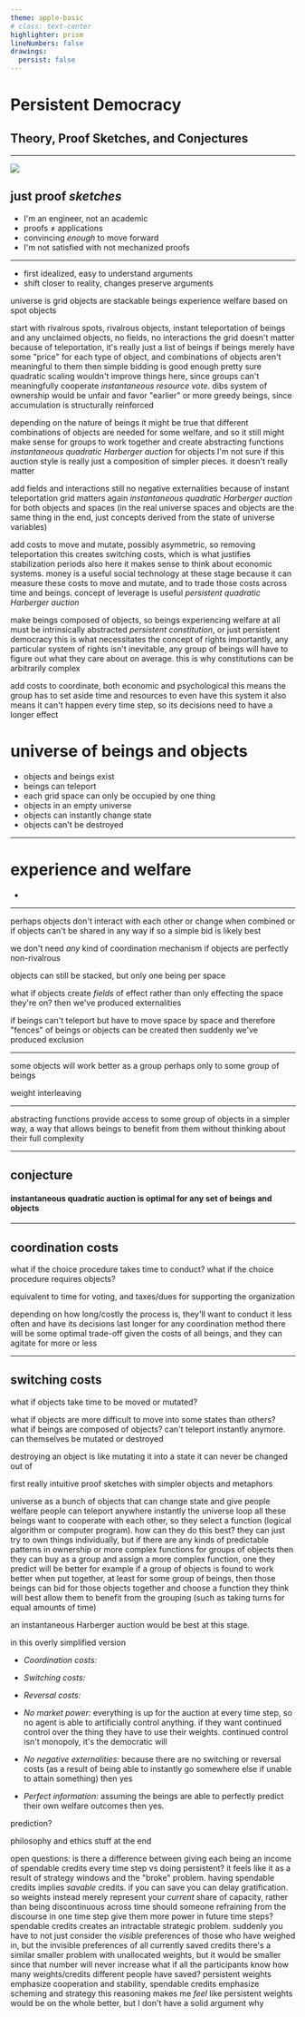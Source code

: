 ```yaml
---
theme: apple-basic
# class: text-center
highlighter: prism
lineNumbers: false
drawings:
  persist: false
---
```


# Persistent Democracy

## Theory, Proof Sketches, and Conjectures

---

![](https://i.natgeofe.com/n/7368dc48-b609-4afa-a8cc-845fc5ff243e/NationalGeographic_2736412.jpg?w=1399.2000303268433&h=932.8000202178955)

## just proof *sketches*

- I'm an engineer, not an academic
- proofs ≠ applications
- convincing *enough* to move forward
- I'm not satisfied with not mechanized proofs

<!-- I'm not going to be perfectly thorough -->

---

- first idealized, easy to understand arguments
- shift closer to reality, changes preserve arguments


universe is grid
objects are stackable
beings experience welfare based on spot objects

start with rivalrous spots, rivalrous objects, instant teleportation of beings and any unclaimed objects, no fields, no interactions
the grid doesn't matter because of teleportation, it's really just a list of beings
if beings merely have some "price" for each type of object, and combinations of objects aren't meaningful to them then simple bidding is good enough
pretty sure quadratic scaling wouldn't improve things here, since groups can't meaningfully cooperate
*instantaneous resource vote*. dibs system of ownership would be unfair and favor "earlier" or more greedy beings, since accumulation is structurally reinforced

depending on the nature of beings it might be true that different combinations of objects are needed for some welfare, and so it still might make sense for groups to work together and create abstracting functions
*instantaneous quadratic Harberger auction* for objects
I'm not sure if this auction style is really just a composition of simpler pieces. it doesn't really matter

add fields and interactions
still no negative externalities because of instant teleportation
grid matters again
*instantaneous quadratic Harberger auction* for both objects and spaces (in the real universe spaces and objects are the same thing in the end, just concepts derived from the state of universe variables)

add costs to move and mutate, possibly asymmetric, so removing teleportation
this creates switching costs, which is what justifies stabilization periods
also here it makes sense to think about economic systems. money is a useful social technology at these stage because it can measure these costs to move and mutate, and to trade those costs across time and beings. concept of leverage is useful
*persistent quadratic Harberger auction*

make beings composed of objects, so beings experiencing welfare at all must be intrinsically abstracted
*persistent constitution*, or just persistent democracy
this is what necessitates the concept of rights
importantly, any particular system of rights isn't inevitable, any group of beings will have to figure out what they care about on average. this is why constitutions can be arbitrarily complex

add costs to coordinate, both economic and psychological
this means the group has to set aside time and resources to even have this system
it also means it can't happen every time step, so its decisions need to have a longer effect




# universe of beings and objects

- objects and beings exist
- beings can teleport
- each grid space can only be occupied by one thing
- objects in an empty universe
- objects can instantly change state
- objects can't be destroyed

---

# experience and welfare

-

---

perhaps objects don't interact with each other or change when combined
or if objects can't be shared in any way
if so a simple bid is likely best

we don't need *any* kind of coordination mechanism if objects are perfectly non-rivalrous

objects can still be stacked, but only one being per space

what if objects create *fields* of effect rather than only effecting the space they're on? then we've produced externalities

if beings can't teleport but have to move space by space and therefore "fences" of beings or objects can be created then suddenly we've produced exclusion


---

some objects will work better as a group
perhaps only to some group of beings

weight interleaving

---

abstracting functions
provide access to some group of objects in a simpler way, a way that allows beings to benefit from them without thinking about their full complexity

---

## conjecture

#### instantaneous quadratic auction is optimal for any set of beings and objects

---

## coordination costs

what if the choice procedure takes time to conduct?
what if the choice procedure requires objects?

equivalent to time for voting, and taxes/dues for supporting the organization

depending on how long/costly the process is, they'll want to conduct it less often and have its decisions last longer
for any coordination method there will be some optimal trade-off given the costs of all beings, and they can agitate for more or less

---

## switching costs

what if objects take time to be moved or mutated?





what if objects are more difficult to move into some states than others?
what if beings are composed of objects? can't teleport instantly anymore. can themselves be mutated or destroyed

destroying an object is like mutating it into a state it can never be changed out of



first really intuitive proof sketches with simpler objects and metaphors

universe as a bunch of objects that can change state and give people welfare
people can teleport anywhere instantly
the universe loop
all these beings want to cooperate with each other, so they select a function (logical algorithm or computer program). how can they do this best?
they can just try to own things individually, but if there are any kinds of predictable patterns in ownership or more complex functions for groups of objects then they can buy as a group and assign a more complex function, one they predict will be better
for example if a group of objects is found to work better when put together, at least for some group of beings, then those beings can bid for those objects together and choose a function they think will best allow them to benefit from the grouping (such as taking turns for equal amounts of time)

an instantaneous Harberger auction would be best at this stage.

in this overly simplified version

- *Coordination costs:*
- *Switching costs:*
- *Reversal costs:*

- *No market power:* everything is up for the auction at every time step, so no agent is able to artificially control anything. if they want continued control over the thing they have to use their weights. continued control isn't monopoly, it's the democratic will
- *No negative externalities:* because there are no switching or reversal costs (as a result of being able to instantly go somewhere else if unable to attain something) then yes
- *Perfect information:* assuming the beings are able to perfectly predict their own welfare outcomes then yes.






prediction?


philosophy and ethics stuff at the end

open questions:
is there a difference between giving each being an income of spendable credits every time step vs doing persistent? it feels like it as a result of strategy windows and the "broke" problem. having spendable credits implies *savable* credits. if you can save you can delay gratification. so weights instead merely represent your *current* share of capacity, rather than being discontinuous across time
should someone refraining from the discourse in one time step give them more power in future time steps?
spendable credits creates an intractable strategic problem. suddenly you have to not just consider the *visible* preferences of those who have weighed in, but the invisible preferences of all currently saved credits
there's a similar smaller problem with unallocated weights, but it would be smaller since that number will never increase
what if all the participants know how many weights/credits different people have saved?
persistent weights emphasize cooperation and stability, spendable credits emphasize scheming and strategy
this reasoning makes me *feel* like persistent weights would be on the whole better, but I don't have a solid argument why

